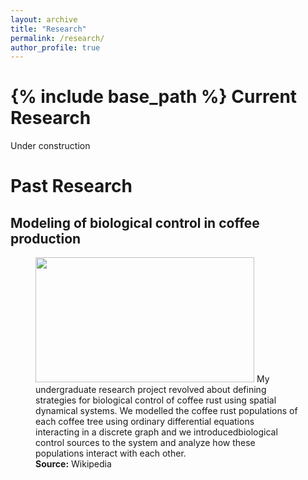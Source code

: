 ```yaml
---
layout: archive
title: "Research"
permalink: /research/
author_profile: true
---
```

{% include base_path %}
Current Research
======
Under construction

Past Research
======
## Modeling of biological control in coffee production
<figure>
<img src="https://jarroyoe.github.io/images/hemileia_vastatrix.jpg" width="350" height="200">
My undergraduate research project revolved about defining strategies for biological control of coffee rust using spatial dynamical systems. We modelled the coffee rust populations of each coffee tree using ordinary differential equations interacting in a discrete graph and we introducedbiological control sources to the system and analyze how these populations interact with each other.
<figcaption><b>Source:</b> Wikipedia</figcaption>
</figure>